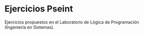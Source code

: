 # Ejercicios Pseint

Ejercicios propuestos en el Laboratorio de Lógica de Programación (Ingeniería en Sistemas).
